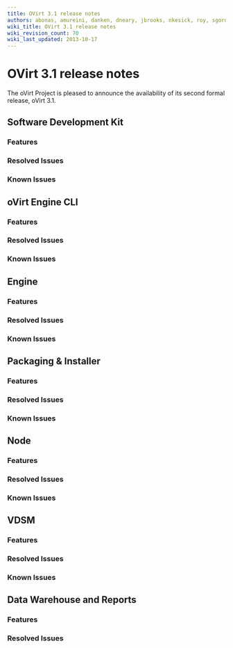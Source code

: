 ```yaml
---
title: OVirt 3.1 release notes
authors: abonas, amureini, danken, dneary, jbrooks, nkesick, roy, sgordon, val0x00ff
wiki_title: OVirt 3.1 release notes
wiki_revision_count: 70
wiki_last_updated: 2013-10-17
---
```


# OVirt 3.1 release notes

The oVirt Project is pleased to announce the availability of its second formal release, oVirt 3.1.

## Software Development Kit

### Features

### Resolved Issues

### Known Issues

## oVirt Engine CLI

### Features

### Resolved Issues

### Known Issues

## Engine

### Features

### Resolved Issues

### Known Issues

## Packaging & Installer

### Features

### Resolved Issues

### Known Issues

## Node

### Features

### Resolved Issues

### Known Issues

## VDSM

### Features

### Resolved Issues

### Known Issues

## Data Warehouse and Reports

### Features

### Resolved Issues

